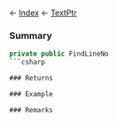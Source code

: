 ← [Index](Api-Index) ← [TextPtr](VRage.Game.ModAPI.Ingame.Utilities.TextPtr)

### Summary

```csharp
private public FindLineNo
```csharp

### Returns

### Example

### Remarks

